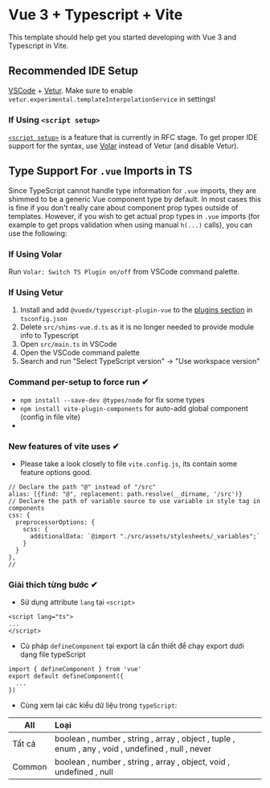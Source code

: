 # Vue 3 + Typescript + Vite

This template should help get you started developing with Vue 3 and Typescript in Vite.

## Recommended IDE Setup

[VSCode](https://code.visualstudio.com/) + [Vetur](https://marketplace.visualstudio.com/items?itemName=octref.vetur). Make sure to enable `vetur.experimental.templateInterpolationService` in settings!

### If Using `<script setup>`

[`<script setup>`](https://github.com/vuejs/rfcs/pull/227) is a feature that is currently in RFC stage. To get proper IDE support for the syntax, use [Volar](https://marketplace.visualstudio.com/items?itemName=johnsoncodehk.volar) instead of Vetur (and disable Vetur).

## Type Support For `.vue` Imports in TS

Since TypeScript cannot handle type information for `.vue` imports, they are shimmed to be a generic Vue component type by default. In most cases this is fine if you don't really care about component prop types outside of templates. However, if you wish to get actual prop types in `.vue` imports (for example to get props validation when using manual `h(...)` calls), you can use the following:

### If Using Volar

Run `Volar: Switch TS Plugin on/off` from VSCode command palette.

### If Using Vetur

1. Install and add `@vuedx/typescript-plugin-vue` to the [plugins section](https://www.typescriptlang.org/tsconfig#plugins) in `tsconfig.json`
2. Delete `src/shims-vue.d.ts` as it is no longer needed to provide module info to Typescript
3. Open `src/main.ts` in VSCode
4. Open the VSCode command palette
5. Search and run "Select TypeScript version" -> "Use workspace version"

### Command per-setup to force run ✔

- `npm install --save-dev @types/node` for fix some types
- `npm install vite-plugin-components` for auto-add global component (config in file vite)
- 





### New features of vite uses ✔

- Please take a look closely to file `vite.config.js`, its contain some feature options good.
```
// Declare the path "@" instead of "/src"
alias: [{find: "@", replacement: path.resolve(__dirname, '/src')}
// Declare the path of variable source to use variable in style tag in components
css: {
  preprocessorOptions: {
    scss: {
      additionalData: `@import "./src/assets/stylesheets/_variables";` 
    } 
  } 
},
// 
```

### Giải thích từng bước ✔
- Sử dụng attribute `lang` tại `<script>` 

```
<script lang="ts">
...
</script>
```

- Cú pháp `defineComponent` tại export là cần thiết để chạy export dưới dạng file typeScript

```
import { defineComponent } from 'vue'
export default defineComponent({
  ...
})
```


- Cùng xem lại các kiểu dữ liệu trong `typeScript`:

| All    | Loại                                                                                              |
| -------| :-------------------------------------------------------------------------------------------------|
| Tất cả | boolean , number , string , array , object , tuple , enum , any , void , undefined , null , never |
| Common | boolean , number , string , array , object, void , undefined , null                               |

